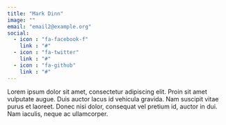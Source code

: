 ```yaml
---
title: "Mark Dinn"
image: ""
email: "email2@example.org"
social:
  - icon : "fa-facebook-f"
    link : "#"
  - icon : "fa-twitter"
    link : "#"
  - icon : "fa-github"
    link : "#"
---
```


Lorem ipsum dolor sit amet, consectetur adipiscing elit. Proin sit amet vulputate augue. Duis auctor lacus id vehicula gravida. Nam suscipit vitae purus et laoreet.
Donec nisi dolor, consequat vel pretium id, auctor in dui. Nam iaculis, neque ac ullamcorper.